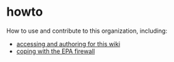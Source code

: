 howto
=====

How to use and contribute to this organization, including:

* [accessing and authoring for this wiki](https://github.com/CMAQ-EPA/howto/wiki/wiki-ing)
* [coping with the EPA firewall](https://github.com/CMAQ-EPA/howto/wiki/firewall)
